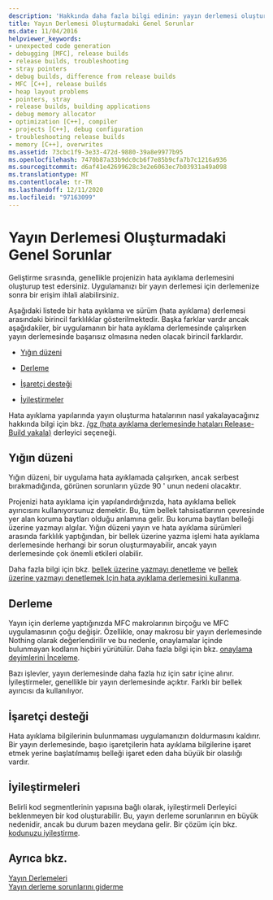 ```yaml
---
description: 'Hakkında daha fazla bilgi edinin: yayın derlemesi oluştururken sık karşılaşılan sorunlar'
title: Yayın Derlemesi Oluşturmadaki Genel Sorunlar
ms.date: 11/04/2016
helpviewer_keywords:
- unexpected code generation
- debugging [MFC], release builds
- release builds, troubleshooting
- stray pointers
- debug builds, difference from release builds
- MFC [C++], release builds
- heap layout problems
- pointers, stray
- release builds, building applications
- debug memory allocator
- optimization [C++], compiler
- projects [C++], debug configuration
- troubleshooting release builds
- memory [C++], overwrites
ms.assetid: 73cbc1f9-3e33-472d-9880-39a8e9977b95
ms.openlocfilehash: 7470b87a33b9dc0cb6f7e85b9cfa7b7c1216a936
ms.sourcegitcommit: d6af41e42699628c3e2e6063ec7b03931a49a098
ms.translationtype: MT
ms.contentlocale: tr-TR
ms.lasthandoff: 12/11/2020
ms.locfileid: "97163099"
---
```

# <a name="common-problems-when-creating-a-release-build"></a>Yayın Derlemesi Oluşturmadaki Genel Sorunlar

Geliştirme sırasında, genellikle projenizin hata ayıklama derlemesini oluşturup test edersiniz. Uygulamanızı bir yayın derlemesi için derlemenize sonra bir erişim ihlali alabilirsiniz.

Aşağıdaki listede bir hata ayıklama ve sürüm (hata ayıklama) derlemesi arasındaki birincil farklılıklar gösterilmektedir. Başka farklar vardır ancak aşağıdakiler, bir uygulamanın bir hata ayıklama derlemesinde çalışırken yayın derlemesinde başarısız olmasına neden olacak birincil farklardır.

- [Yığın düzeni](#_core_heap_layout)

- [Derleme](#_core_compilation)

- [İşaretçi desteği](#_core_pointer_support)

- [İyileştirmeler](#_core_optimizations)

Hata ayıklama yapılarında yayın oluşturma hatalarının nasıl yakalayacağınız hakkında bilgi için bkz. [/gz (hata ayıklama derlemesinde hataları Release-Build yakala)](reference/gz-enable-stack-frame-run-time-error-checking.md) derleyici seçeneği.

## <a name="heap-layout"></a><a name="_core_heap_layout"></a> Yığın düzeni

Yığın düzeni, bir uygulama hata ayıklamada çalışırken, ancak serbest bırakmadığında, görünen sorunların yüzde 90 ' unun nedeni olacaktır.

Projenizi hata ayıklama için yapılandırdığınızda, hata ayıklama bellek ayırıcısını kullanıyorsunuz demektir. Bu, tüm bellek tahsisatlarının çevresinde yer alan koruma baytları olduğu anlamına gelir. Bu koruma baytları belleği üzerine yazmayı algılar. Yığın düzeni yayın ve hata ayıklama sürümleri arasında farklılık yaptığından, bir bellek üzerine yazma işlemi hata ayıklama derlemesinde herhangi bir sorun oluşturmayabilir, ancak yayın derlemesinde çok önemli etkileri olabilir.

Daha fazla bilgi için bkz. [bellek üzerine yazmayı denetleme](checking-for-memory-overwrites.md) ve [bellek üzerine yazmayı denetlemek Için hata ayıklama derlemesini kullanma](using-the-debug-build-to-check-for-memory-overwrite.md).

## <a name="compilation"></a><a name="_core_compilation"></a> Derleme

Yayın için derleme yaptığınızda MFC makrolarının birçoğu ve MFC uygulamasının çoğu değişir. Özellikle, onay makrosu bir yayın derlemesinde Nothing olarak değerlendirilir ve bu nedenle, onaylamalar içinde bulunmayan kodların hiçbiri yürütülür. Daha fazla bilgi için bkz. [onaylama deyimlerini İnceleme](using-verify-instead-of-assert.md).

Bazı işlevler, yayın derlemesinde daha fazla hız için satır içine alınır. İyileştirmeler, genellikle bir yayın derlemesinde açıktır. Farklı bir bellek ayırıcısı da kullanılıyor.

## <a name="pointer-support"></a><a name="_core_pointer_support"></a> İşaretçi desteği

Hata ayıklama bilgilerinin bulunmaması uygulamanızın doldurmasını kaldırır. Bir yayın derlemesinde, başıo işaretçilerin hata ayıklama bilgilerine işaret etmek yerine başlatılmamış belleği işaret eden daha büyük bir olasılığı vardır.

## <a name="optimizations"></a><a name="_core_optimizations"></a> İyileştirmeleri

Belirli kod segmentlerinin yapısına bağlı olarak, iyileştirmeli Derleyici beklenmeyen bir kod oluşturabilir. Bu, yayın derleme sorunlarının en büyük nedenidir, ancak bu durum bazen meydana gelir. Bir çözüm için bkz. [kodunuzu iyileştirme](optimizing-your-code.md).

## <a name="see-also"></a>Ayrıca bkz.

[Yayın Derlemeleri](release-builds.md)<br/>
[Yayın derleme sorunlarını giderme](fixing-release-build-problems.md)
